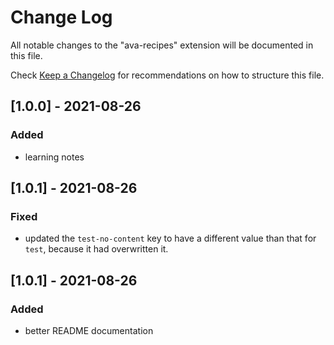 # Change Log

All notable changes to the "ava-recipes" extension will be documented in this file.

Check [Keep a Changelog](http://keepachangelog.com/) for recommendations on how to structure this file.

## [1.0.0] - 2021-08-26
### Added
- learning notes

## [1.0.1] - 2021-08-26
### Fixed
- updated the `test-no-content` key to have a different value than that for `test`, because it had overwritten it.

## [1.0.1] - 2021-08-26
### Added
- better README documentation
